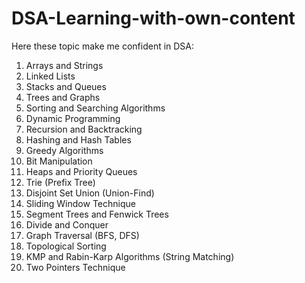 # DSA-Learning-with-own-content

Here these topic make me confident in DSA:

1. Arrays and Strings
2. Linked Lists
3. Stacks and Queues
4. Trees and Graphs
5. Sorting and Searching Algorithms
6. Dynamic Programming
7. Recursion and Backtracking
8. Hashing and Hash Tables
9. Greedy Algorithms
10. Bit Manipulation
11. Heaps and Priority Queues
12. Trie (Prefix Tree)
13. Disjoint Set Union (Union-Find)
14. Sliding Window Technique
15. Segment Trees and Fenwick Trees
16. Divide and Conquer
17. Graph Traversal (BFS, DFS)
18. Topological Sorting
19. KMP and Rabin-Karp Algorithms (String Matching)
20. Two Pointers Technique
